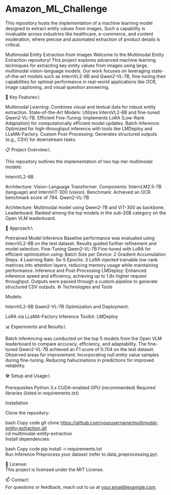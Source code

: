 # Amazon_ML_Challenge
This repository hosts the implementation of a machine learning model designed to extract entity values from images. Such a capability is invaluable across industries like healthcare, e-commerce, and content moderation, where precise and automated extraction of product details is critical.


Multimodal Entity Extraction from Images
Welcome to the Multimodal Entity Extraction repository! This project explores advanced machine learning techniques for extracting key entity values from images using large, multimodal vision-language models. Our work focuses on leveraging state-of-the-art models such as InternVL2-8B and Qwen2-VL-7B, fine-tuning their capabilities for optimal performance in real-world applications like OCR, image captioning, and visual question answering.

🌟 Key Features:\

Multimodal Learning: Combines visual and textual data for robust entity extraction.
State-of-the-Art Models: Utilizes InternVL2-8B and fine-tuned Qwen2-VL-7B.
Efficient Fine-Tuning: Implements LoRA (Low-Rank Adaptation) for computationally efficient model updates.
Batch Inference: Optimized for high-throughput inference with tools like LMDeploy and LLaMA-Factory.
Custom Post-Processing: Generates structured outputs (e.g., CSV) for downstream tasks.


📋 Project Overview:\

This repository outlines the implementation of two top-tier multimodal models:

InternVL2-8B

Architecture: Vision-Language Transformer.
Components: InternLM2.5-7B (language) and InternViT-300 (vision).
Benchmark: Achieved an OCR benchmark score of 794.
Qwen2-VL-7B

Architecture: Multimodal model using Qwen2-7B and ViT-300 as backbone.
Leaderboard: Ranked among the top models in the sub-20B category on the Open VLM leaderboard.


🚀 Approach:\

Pretrained Model Inference
Baseline performance was evaluated using InternVL2-8B on the test dataset.
Results guided further refinement and model selection.
Fine-Tuning Qwen2-VL-7B
Fine-tuned with LoRA for efficient optimization using:
Batch Size per Device: 2
Gradient Accumulation Steps: 4
Learning Rate: 5e-5
Epochs: 3
LoRA injected trainable low-rank matrices into attention layers, reducing memory usage while maintaining performance.
Inference and Post-Processing
LMDeploy: Enhanced inference speed and efficiency, achieving up to 1.8x higher request throughput.
Outputs were passed through a custom pipeline to generate structured CSV outputs.
⚙️ Technologies and Tools


Models:

InternVL2-8B
Qwen2-VL-7B
Optimization and Deployment:

LoRA via LLaMA-Factory
Inference Toolkit: LMDeploy


📊 Experiments and Results:\

Batch inferencing was conducted on the top 5 models from the Open VLM leaderboard to compare accuracy, efficiency, and adaptability.
The fine-tuned Qwen2-VL-7B achieved an F1 score of 0.704 on the test dataset.
Observed areas for improvement:
Incorporating null entity value samples during fine-tuning.
Reducing hallucinations in predictions for improved reliability.

🛠️ Setup and Usage:\

Prerequisites
Python 3.x
CUDA-enabled GPU (recommended)
Required libraries (listed in requirements.txt)

Installation

Clone the repository:

bash
Copy code
git clone https://github.com/yourusername/multimodal-entity-extraction.git  
cd multimodal-entity-extraction  
Install dependencies:

bash
Copy code
pip install -r requirements.txt  
Run Inference
Preprocess your dataset (refer to data_preprocessing.py).


📄 License:\
This project is licensed under the MIT License.

📫 Contact:\
For questions or feedback, reach out to us at your.email@example.com.
